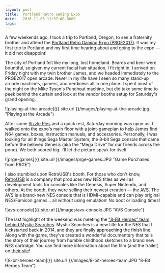 ```yaml
---
layout: post
title:  Portland Retro Gaming Expo
date:   2016-11-05 11:37:00-0600
tags:	
---
```


A few weekends ago, I took a trip to Portland, Oregon, to see a fraternity brother and attend the [Portland Retro Gaming Expo (PRGE2017)](http://www.retrogamingexpo.com). It was my first trip to Portland and my first time hearing about and going to the expo — it did not disappoint!

The city of Portland felt like my long, lost homeland. Beards and beer were bountiful, so given my current facial hair situation, I fit right in. I arrived on Friday night with my twin brother James, and we headed immediately to the PRGE2017 open arcade. Never in my life have I seen so many stand-up arcade machines, gamers, and nerdiness all in one place. I spent most of the night on the Mike Tyson's Punchout machine, but did take some time to peek behind the curtain and look at the vendor booths setup for Saturday's grand opening.

![playing-at-the-arcade]({{ site.url }}/images/playing-at-the-arcade.jpg "Playing at the Arcade")

After some [Sizzle Pies](http://www.sizzlepie.pizza) and a quick rest, Saturday morning was upon us. I walked onto the expo's main floor with a joint-gameplan to help James find N64 games, boxes, instruction manuals, and accessories. Personally, I was looking for all things Sega Master System, the 8-bit Sega console that came before the beloved Genesis (aka the "Mega Drive" for our friends across the pond). We both scored big. I'll let the picture speak for itself.

![prge-games]({{ site.url }}/images/prge-games.JPG "Game Purchases from PRGE")

I also stumbled upon RetroUSB's booth. For those who don't know, [RetroUSB](http://www.retrousb.com) is a company that produces new NES titles as well as development tools for consoles like the Genesis, Super Nintendo, and others. At the booth, they were selling their newest creation — the [AVS](http://www.retrousb.com/product_info.php?cPath=36&products_id=78). The AVS is a brand-new NES console that is HDMI-capable and can play original NES/Famicon games... all without using emulation! No boot or loading times!

![avs-console]({{ site.url }}/images/avs-console.JPG "AVS Console")

The last highlight of the weekend was meeting the ["8-Bit Heroes" team behind Mystic Searches](https://www.kickstarter.com/projects/1316851183/the-new-8-bit-heroes-new-nes-game-and-creation-doc). Mystic Searches is a new title for the NES that I kickstarted back in 2014, and they are finally approaching the finish line. Along with the game, they've created a wonderful documentary that tells the story of their journey from humble childhood sketches to a brand new NES cartridge. You can find more information about the film (and the trailer) on [their site](http://www.thenew8bitheroes.com)!

![8-bit-heroes-team]({{ site.url }}/images/8-bit-heroes-team.JPG "8-Bit Heroes Team")